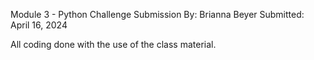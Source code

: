 Module 3 - Python Challenge Submission
By: Brianna Beyer
Submitted: April 16, 2024

All coding done with the use of the class material. 
